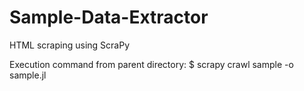 # Sample-Data-Extractor
HTML scraping using ScraPy

Execution command from parent directory:
  $ scrapy crawl sample -o sample.jl
